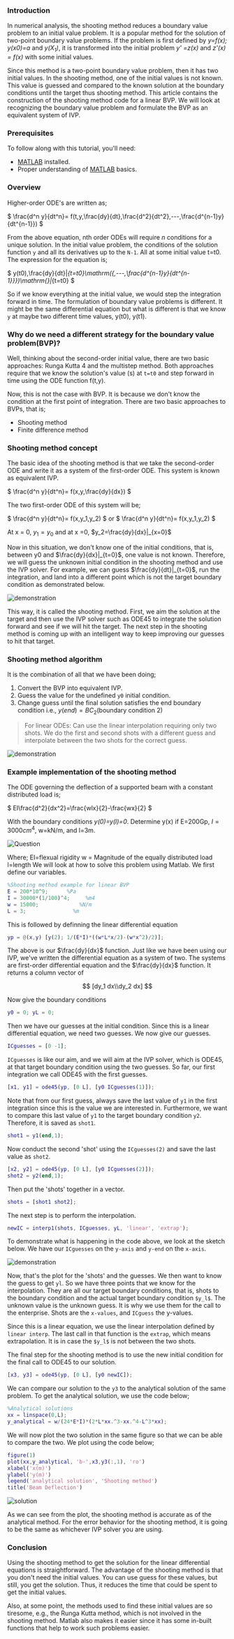 ### Introduction
In numerical analysis, the shooting method reduces a boundary value problem to an initial value problem. It is a popular method for the solution of two-point boundary value problems. If the problem is first defined by *y=f(x); y(x0)=a* and *$y(X_1)$*, it is transformed into the initial problem *y' =z(x)* and *z'(x) = f(x)* with some initial values. 

Since this method is a two-point boundary value problem, then it has two initial values. In the shooting method, one of the initial values is not known. This value is guessed and compared to the known solution at the boundary conditions until the target thus shooting method. This article contains the construction of the shooting method code for a linear BVP. We will look at recognizing the boundary value problem and formulate the BVP as an equivalent system of IVP.

### Prerequisites
To follow along with this tutorial, you'll need:
- [MATLAB](https://www.mathworks.com/products/get-matlab.html?s_tid=gn_getml) installed.
- Proper understanding of [MATLAB](https://www.section.io/engineering-education/getting-started-with-matlab/) basics.

### Overview
Higher-order ODE's are written as;

$
\frac{d^n y}{dt^n}= f(t,y,\frac{dy}{dt},\frac{d^2}{dt^2},---,\frac{d^{n-1}y}{dt^{n-1}})
$

From the above equation, nth order ODEs will require *n* conditions for a unique solution. In the initial value problem, the conditions of the solution function `y` and all its derivatives up to the `N-1`. All at some initial value t=t0. The expression for the equation is;

$
y(t0),\frac{dy}{dt}|_{t=t0}\mathrm({,---,\frac{d^{n-1}y}{dt^{n-1}}})\mathrm{}|_{t=t0}
$

So if we know everything at the initial value, we would step the integration forward in time. 
The formulation of boundary value problems is different. It might be the same differential equation but what is different is that we know `y` at maybe two different time values, y(t0), y(t1).

### Why do we need a different strategy for the boundary value problem(BVP)?
Well, thinking about the second-order initial value, there are two basic approaches: Runga Kutta 4 and the multistep method. Both approaches require that we know the solution's value (s) at `t=t0` and step forward in time using the ODE function f(t,y). 

Now, this is not the case with BVP. It is because we don't know the condition at the first point of integration. There are two basic approaches to BVPs, that is;
- Shooting method
- Finite difference method

### Shooting method concept
The basic idea of the shooting method is that we take the second-order ODE and write it as a system of the first-order ODE. This system is known as equivalent IVP.

$
\frac{d^n y}{dt^n}= f(x,y,\frac{dy}{dx})
$

The two first-order ODE of this system will be;

$
\frac{d^n y}{dt^n}= f(x,y_1,y_2)
$ or $
\frac{d^n y}{dt^n}= f(x,y_1,y_2)
$

At x = 0, $y_1=y_0$ and at x =0, $y_2=\frac{dy}{dx}|_{x=0}$

Now in this situation, we don't know one of the initial conditions, that is, between y0 and $\frac{dy}{dx}|_{t=0}$, one value is not known. Therefore, we will guess the unknown initial condition in the shooting method and use the IVP solver. For example, we can guess $\frac{dy}{dt}|_{t=0}$, run the integration, and land into a different point which is not the target boundary condition as demonstrated below.

![demonstration](/engineering-education/Implementing-shooting-method-in-Matlab/shooting_one.png)

This way, it is called the shooting method. First, we aim the solution at the target and then use the IVP solver such as ODE45 to integrate the solution forward and see if we will hit the target. The next step in the shooting method is coming up with an intelligent way to keep improving our guesses to hit that target.

### Shooting method algorithm
It is the combination of all that we have been doing;
1. Convert the BVP into equivalent IVP.
2. Guess the value for the undefined `y0` initial condition.
3. Change guess until the final solution satisfies the end boundary condition i.e., $y(end)=BC_2$(boundary condition 2)

>For linear ODEs: Can use the linear interpolation requiring only two shots.
We do the first and second shots with a different guess and interpolate between the two shots for the correct guess.

![demonstration](/engineering-education/Implementing-shooting-method-in-Matlab/shooting_two.png)

### Example implementation of the shooting method
The ODE governing the deflection of a supported beam with a constant distributed load is;

$
EI\frac{d^2}{dx^2}=\frac{wlx}{2}-\frac{wx}{2}
$

With the boundary conditions *y(0)=y(l)=0*. Determine y(x) if E=200Gp, $I=3000cm^4$, w=kN/m, and l=3m.

![Question](/engineering-education/Implementing-shooting-method-in-Matlab/shooting_three.png)

Where;
EI=flexual rigidity
w = Magnitude of the equally distributed load
l=length
We will look at how to solve this problem using Matlab.
We first define our variables.

```Matlab
%Shooting method example for linear BVP
E = 200*10^9;      %Pa
I = 30000*(1/100)^4;     %m4
w = 15000;             %N/m
L = 3;               %m
```

This is followed by definning the linear differential equation

```matlab
yp = @(x,y) [y(2); 1/(E*I)*((w*L*x/2)-(w*x^2)/2)];
```

The above is our $\frac{dy}{dx}$ function. Just like we have been using our IVP, we've written the differential equation as a system of two. The systems are first-order differential equation and the $\frac{dy}{dx}$ function. It returns a column vector of

$$
[dy_1 dx\\dy_2 dx]
$$

Now give the boundary conditions

```matlab
y0 = 0; yL = 0;
```

Then we have our guesses at the initial condition. Since this is a linear differential equation, we need two guesses. We now give our guesses.

```matlab
ICguesses = [0 -1];
```

`ICguesses` is like our aim, and we will aim at the IVP solver, which is ODE45, at that target boundary condition using the two guesses. So far, our first integration we call ODE45 with the first guesses.

```matlab 
[x1, y1] = ode45(yp, [0 L], [y0 ICguesses(1)]);
```

Note that from our first guess, always save the last value of `y1` in the first integration since this is the value we are interested in. Furthermore, we want to compare this last value of `y1` to the target boundary condition `y2`. Therefore, it is saved as `shot1`.
```Matlab
shot1 = y1(end,1);
```

Now conduct the second 'shot' using the `ICguesses(2)` and save the last value as `shot2`.

```matlab
[x2, y2] = ode45(yp, [0 L], [y0 ICguesses(2)]);
shot2 = y2(end,1);
```

Then put the 'shots' together in a vector.

```Matlab
shots = [shot1 shot2];
```

The next step is to perform the interpolation.

```matlab
newIC = interp1(shots, ICguesses, yL, 'linear', 'extrap');
```

To demonstrate what is happening in the code above, we look at the sketch below. We have our `ICguesses` on the `y-axis` and `y-end` on the `x-axis`.

![demonstration](/engineering-education/Implementing-shooting-method-in-Matlab/shooting_four.png)

Now, that's the plot for the 'shots' and the guesses. We then want to know the guess to get `yl`. So we have three points that we know for the interpolation. They are all our target boundary conditions, that is, shots to the boundary condition and the actual target boundary condition `$y_l$`. The unknown value is the unknown guess. It is why we use them for the call to the enterprise. Shots are the `x-values`, and `ICguess` the y-values. 

Since this is a linear equation, we use the linear interpolation defined by `linear interp`. The last call in that function is the `extrap`, which means extrapolation. It is in case the `$y_l$` is not between the two shots.

The final step for the shooting method is to use the new initial condition for the final call to ODE45 to our solution.

```matlab   
[x3, y3] = ode45(yp, [0 L], [y0 newIC]);
```

We can compare our solution to the `y3` to the analytical solution of the same problem. To get the analytical solution, we use the code below; 

```Matlab
%Analytical solutions
xx = linspace(0,L);
y_analytical = w/(24*E*I)*(2*L*xx.^3-xx.^4-L^3*xx);
```

We will now plot the two solution in the same figure so that we can be able to compare the two. We plot using the code below;

```matlab
figure(1)
plot(xx,y_analytical, 'b-',x3,y3(:,1), 'ro')
xlabel('x(m)')
ylabel('y(m)')
legend('analytical solution', 'Shooting method')
title('Beam Deflection')
```

![solution](/engineering-education/Implementing-shooting-method-in-Matlab/shooting_five.png)

As we can see from the plot, the shooting method is accurate as of the analytical method. For the error behavior for the shooting method, it is going to be the same as whichever IVP solver you are using.

### Conclusion
Using the shooting method to get the solution for the linear differential equations is straightforward. The advantage of the shooting method is that you don't need the initial values. You can use guess for these values, but still, you get the solution. Thus, it reduces the time that could be spent to get the initial values.  

Also, at some point, the methods used to find these initial values are so tiresome, e.g., the Runga Kutta method, which is not involved in the shooting method. Matlab also makes it easier since it has some in-built functions that help to work such problems easier.
